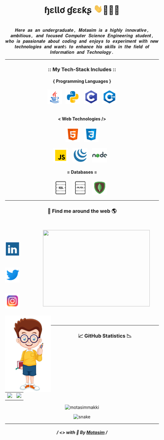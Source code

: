 # <h1 align="center"> ɧɛƖƖơ ɠɛɛƙʂ <img width="30px" src="./resources/Waving%20Hand.gif" style="max-width:100">👨🏼‍💻<h1>

<p align="center">
<samp> 
   <!-- <img align="center" src="./resources/My-Tech-Cover-Pinned.png"> -->
</samp>
   
<p align="center">
<samp> 
	𝑯𝒆𝒓𝒆 𝒂𝒔 𝒂𝒏 𝒖𝒏𝒅𝒆𝒓𝒈𝒓𝒂𝒅𝒖𝒂𝒕𝒆, 𝑴𝒐𝒕𝒂𝒔𝒊𝒎 𝒊𝒔 𝒂 𝒉𝒊𝒈𝒉𝒍𝒚 𝒊𝒏𝒏𝒐𝒗𝒂𝒕𝒊𝒗𝒆, 𝒂𝒎𝒃𝒊𝒕𝒊𝒐𝒖𝒔, 𝒂𝒏𝒅 𝒇𝒐𝒄𝒖𝒔𝒆𝒅 𝑪𝒐𝒎𝒑𝒖𝒕𝒆𝒓 𝑺𝒄𝒊𝒆𝒏𝒄𝒆 𝑬𝒏𝒈𝒊𝒏𝒆𝒆𝒓𝒊𝒏𝒈 𝒔𝒕𝒖𝒅𝒆𝒏𝒕, 𝒘𝒉𝒐 𝒊𝒔 𝒑𝒂𝒔𝒔𝒊𝒐𝒏𝒂𝒕𝒆 𝒂𝒃𝒐𝒖𝒕 𝒄𝒐𝒅𝒊𝒏𝒈 𝒂𝒏𝒅 𝒆𝒏𝒋𝒐𝒚𝒔 𝒕𝒐 𝒆𝒙𝒑𝒆𝒓𝒊𝒎𝒆𝒏𝒕 𝒘𝒊𝒕𝒉 𝒏𝒆𝒘 𝒕𝒆𝒄𝒉𝒏𝒐𝒍𝒐𝒈𝒊𝒆𝒔 𝒂𝒏𝒅 𝒘𝒂𝒏𝒕s 𝒕𝒐 𝒆𝒏𝒉𝒂𝒏𝒄𝒆 𝒉𝒊𝒔 𝒔𝒌𝒊𝒍𝒍𝒔 𝒊𝒏 𝒕𝒉𝒆 𝒇𝒊𝒆𝒍𝒅 𝒐𝒇 𝑰𝒏𝒇𝒐𝒓𝒎𝒂𝒕𝒊𝒐𝒏 𝒂𝒏𝒅 𝑻𝒆𝒄𝒉𝒏𝒐𝒍𝒐𝒈𝒚.
</samp>

<hr>
<h3 align="center"> :: My Tech-Stack Includes :: </h3>

<h4 align='center'>{ Programming Languages }</h4>
<p align='center'>
  <img src="./resources/java.png" />&nbsp;&nbsp;
   <img src="./resources/python.png" />&nbsp;&nbsp;
  <img src="./resources/c.png" />&nbsp;&nbsp; 
  <img src="./resources/c%2B%2B.png" /> <br> <br>
</p>

<h4 align='center'>< Web Technologies /></h4>
<p align='center'>
  <img src="./resources/html-5.png" />&nbsp;&nbsp;
  <img src="./resources/css-3.png" /><br> <br>
  <img src="./resources/javascript.png" />&nbsp;&nbsp;&nbsp; 
  <img src="./resources/jquery.png" />&nbsp;&nbsp;&nbsp; 
  <img src="./resources/nodejs.png" />&nbsp;&nbsp;&nbsp; 
</p>

<h4 align='center'>= Databases =</h4>
<p align='center'>
  <img src="./resources/sql.png" />&nbsp;&nbsp;&nbsp; 
  <img src="./resources/pl-sql.png" />&nbsp;&nbsp;&nbsp; 
  <img src="./resources/mongodb.png" />&nbsp;&nbsp;&nbsp; 
</p>
<hr>

<h3 align="center">🔎 Find me around the web 🌎</h3>
<p>
	<img align="right" style="padding:30px;" width="350" height="250" src="./resources/workspace-gif.gif"><br><br>&nbsp;&nbsp;&nbsp;&nbsp;&nbsp;&nbsp;&nbsp;&nbsp;&nbsp;&nbsp;&nbsp;&nbsp;
	<img align="left" width="150" height="250" src="./resources/boy.png"><br>&nbsp;&nbsp;&nbsp;&nbsp;&nbsp;&nbsp;&nbsp;&nbsp;&nbsp;&nbsp;&nbsp;&nbsp;
	<a href="https://www.linkedin.com/in/motasim-010b0a135/"> <img src="./resources/linkedin.png" /> </a><br><br>&nbsp;&nbsp;&nbsp;&nbsp;&nbsp;&nbsp;&nbsp;&nbsp;&nbsp;&nbsp;&nbsp;&nbsp;
	<a href="https://twitter.com/_motasim_"> <img src="./resources/twitter.png" /> </a><br><br>&nbsp;&nbsp;&nbsp;&nbsp;&nbsp;&nbsp;&nbsp;&nbsp;&nbsp;&nbsp;&nbsp;&nbsp;
	<a href="https://www.instagram.com/dev.motasim"> <img src="./resources/instagram.png" /> </a><br><br>&nbsp;&nbsp;&nbsp;&nbsp;&nbsp;&nbsp;&nbsp;&nbsp;&nbsp;&nbsp;&nbsp;&nbsp;
</p>
<hr>
   
<h3 align="center">📈 GitHub Statistics 📉</h3><br>
<table align="center" width="100%">
  <tr>
    <td align="center">
      <img width="85%" src="https://github-readme-stats.vercel.app/api?username=motasimmakki&show_icons=true&theme=tokyonight">
    </td>
    <td align="center">
      <img src="https://github-readme-stats.vercel.app/api/top-langs/?username=motasimmakki&layout=compact&theme=tokyonight">
    </td>
  </tr>
</table>
   
<p align="center"> <img src="https://komarev.com/ghpvc/?username=motasimmakki&style=plastic&label=PROFILE+VIEWS" alt="motasimmakki" /> </p>
   
<p align="center">
  <img src="https://github.com/motasimmakki/motasimmakki/blob/output/github-contribution-grid-snake.svg" alt="snake"></center>
</p>

<hr>

<h5 align='center'>
  / <> with 🧡 By <a href="https://github.com/motasimmakki">Motasim</a> /
<h5>
